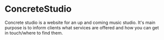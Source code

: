 # ConcreteStudio
Concrete studio is a website for an up and coming music studio. It's main purpose is to inform clients what services are offered and how you can get in touch/where to find them.
